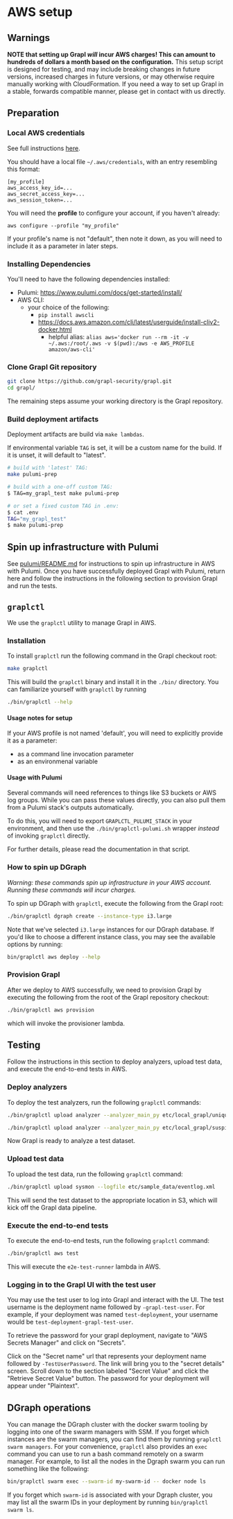 # AWS setup

## Warnings

**NOTE that setting up Grapl _will_ incur AWS charges! This can amount to
hundreds of dollars a month based on the configuration.** This setup script is
designed for testing, and may include breaking changes in future versions,
increased charges in future versions, or may otherwise require manually working
with CloudFormation. If you need a way to set up Grapl in a stable, forwards
compatible manner, please get in contact with us directly.

## Preparation

### Local AWS credentials

See full instructions
[here](https://docs.aws.amazon.com/cli/latest/userguide/cli-chap-configure.html).

You should have a local file `~/.aws/credentials`, with an entry resembling this
format:

```
[my_profile]
aws_access_key_id=...
aws_secret_access_key=...
aws_session_token=...
```

You will need the **profile** to configure your account, if you haven't already:

`aws configure --profile "my_profile"`

If your profile's name is not "default", then note it down, as you will need to
include it as a parameter in later steps.

### Installing Dependencies

You'll need to have the following dependencies installed:

- Pulumi: https://www.pulumi.com/docs/get-started/install/
- AWS CLI:
  - your choice of the following:
    - `pip install awscli`
    - https://docs.aws.amazon.com/cli/latest/userguide/install-cliv2-docker.html
      - helpful alias:
        `alias aws='docker run --rm -it -v ~/.aws:/root/.aws -v $(pwd):/aws -e AWS_PROFILE amazon/aws-cli'`

### Clone Grapl Git repository

```bash
git clone https://github.com/grapl-security/grapl.git
cd grapl/
```

The remaining steps assume your working directory is the Grapl repository.

### Build deployment artifacts

Deployment artifacts are build via `make lambdas`.

If environmental variable `TAG` is set, it will be a custom name for the build.
If it is unset, it will default to "latest".

```bash
# build with 'latest' TAG:
make pulumi-prep

# build with a one-off custom TAG:
$ TAG=my_grapl_test make pulumi-prep

# or set a fixed custom TAG in .env:
$ cat .env
TAG="my_grapl_test"
$ make pulumi-prep
```

## Spin up infrastructure with Pulumi

See [pulumi/README.md](https://github.com/grapl-security/grapl/blob/main/pulumi/README.md) for instructions to spin up
infrastructure in AWS with Pulumi. Once you have successfully deployed Grapl
with Pulumi, return here and follow the instructions in the following section to
provision Grapl and run the tests.

## `graplctl`

We use the `graplctl` utility to manage Grapl in AWS.

### Installation

To install `graplctl` run the following command in the Grapl checkout root:

```bash
make graplctl
```

This will build the `graplctl` binary and install it in the `./bin/` directory.
You can familiarize yourself with `graplctl` by running

```bash
./bin/graplctl --help
```

#### Usage notes for setup

If your AWS profile is not named 'default', you will need to explicitly provide
it as a parameter:

- as a command line invocation parameter
- as an environmenal variable

#### Usage with Pulumi

Several commands will need references to things like S3 buckets or AWS log
groups. While you can pass these values directly, you can also pull them from a
Pulumi stack's outputs automatically.

To do this, you will need to export `GRAPLCTL_PULUMI_STACK` in your environment,
and then use the `./bin/graplctl-pulumi.sh` wrapper _instead_ of invoking
`graplctl` directly.

For further details, please read the documentation in that script.

### How to spin up DGraph

_Warning: these commands spin up infrastructure in your AWS account. Running
these commands will incur charges._

To spin up DGraph with `graplctl`, execute the following from the Grapl root:

```bash
./bin/graplctl dgraph create --instance-type i3.large
```

Note that we've selected `i3.large` instances for our DGraph database. If you'd
like to choose a different instance class, you may see the available options by
running:

```bash
bin/graplctl aws deploy --help
```

### Provision Grapl

After we deploy to AWS successfully, we need to provision Grapl by executing the
following from the root of the Grapl repository checkout:

```bash
./bin/graplctl aws provision
```

which will invoke the provisioner lambda.

## Testing

Follow the instructions in this section to deploy analyzers, upload test data,
and execute the end-to-end tests in AWS.

### Deploy analyzers

To deploy the test analyzers, run the following `graplctl` commands:

```bash
./bin/graplctl upload analyzer --analyzer_main_py etc/local_grapl/unique_cmd_parent/main.py
```

```bash
./bin/graplctl upload analyzer --analyzer_main_py etc/local_grapl/suspicious_svchost/main.py
```

Now Grapl is ready to analyze a test dataset.

### Upload test data

To upload the test data, run the following `graplctl` command:

```bash
./bin/graplctl upload sysmon --logfile etc/sample_data/eventlog.xml
```

This will send the test dataset to the appropriate location in S3, which will
kick off the Grapl data pipeline.

### Execute the end-to-end tests

To execute the end-to-end tests, run the following `graplctl` command:

```bash
./bin/graplctl aws test
```

This will execute the `e2e-test-runner` lambda in AWS.

### Logging in to the Grapl UI with the test user

You may use the test user to log into Grapl and interact with the UI. The test
username is the deployment name followed by `-grapl-test-user`. For example, if
your deployment was named `test-deployment`, your username would be
`test-deployment-grapl-test-user`.

To retrieve the password for your grapl deployment, navigate to "AWS Secrets
Manager" and click on "Secrets".

Click on the "Secret name" url that represents your deployment name followed by
`-TestUserPassword`. The link will bring you to the "secret details" screen.
Scroll down to the section labeled "Secret Value" and click the "Retrieve Secret
Value" button. The password for your deployment will appear under "Plaintext".

## DGraph operations

You can manage the DGraph cluster with the docker swarm tooling by logging into
one of the swarm managers with SSM. If you forget which instances are the swarm
managers, you can find them by running `graplctl swarm managers`. For your
convenience, `graplctl` also provides an `exec` command you can use to run a
bash command remotely on a swarm manager. For example, to list all the nodes in
the Dgraph swarm you can run something like the following:

```bash
bin/graplctl swarm exec --swarm-id my-swarm-id -- docker node ls
```

If you forget which `swarm-id` is associated with your Dgraph cluster, you may
list all the swarm IDs in your deployment by running `bin/graplctl swarm ls`.
